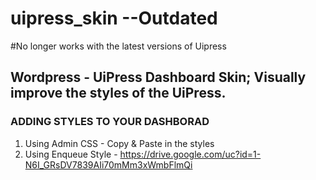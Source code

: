 # uipress_skin --Outdated
#No longer works with the latest versions of Uipress
## Wordpress - UiPress Dashboard Skin; Visually improve the styles of the UiPress.
###         ADDING STYLES TO YOUR DASHBORAD
 1. Using Admin CSS - Copy & Paste in the styles
 2. Using Enqueue Style - https://drive.google.com/uc?id=1-N6I_GRsDV7839AIi70mMm3xWmbFlmQi

